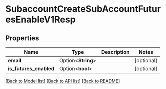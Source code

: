 # SubaccountCreateSubAccountFuturesEnableV1Resp

## Properties

Name | Type | Description | Notes
------------ | ------------- | ------------- | -------------
**email** | Option<**String**> |  | [optional]
**is_futures_enabled** | Option<**bool**> |  | [optional]

[[Back to Model list]](../README.md#documentation-for-models) [[Back to API list]](../README.md#documentation-for-api-endpoints) [[Back to README]](../README.md)


